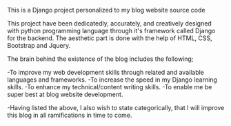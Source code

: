 This is a Django project personalized to my blog website source code

This project have been dedicatedly, accurately, and creatively designed with python programming language through it's framework called Django for the backend. The aesthetic part is done with the help of HTML, CSS, Bootstrap and Jquery.

The brain behind the existence of the blog includes the following;

-To improve my web development skills through related and available languages and frameworks.
-To increase the speed in my Django learning skills.
-To enhance my technical/content writing skills.
-To enable me be super best at blog website development.

-Having listed the above, I also wish to state categorically, that I will improve this blog in all ramifications in time to come.

